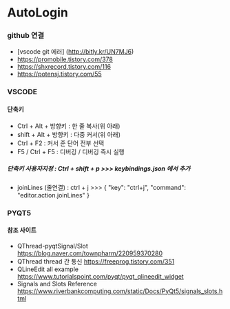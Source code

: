 # AutoLogin
### github 연결
- [vscode git 에러] (http://bitly.kr/UN7MJ6)
- https://promobile.tistory.com/378
- https://shxrecord.tistory.com/116
- https://potensj.tistory.com/55

### VSCODE 
#### 단축키 
- Ctrl + Alt + 방향키 : 한 줄 복사(위 아래)
- shift + Alt + 방향키 : 다중 커서(위 아래) 
- Ctrl + F2           : 커서 준 단어 전부 선택
- F5 / Ctrl + F5 : 디버깅 / 디버깅 즉시 실행 

##### 단축키 사용자지정 : Ctrl + shift + p >>> keybindings.json 에서 추가
- joinLines (줄연결) : ctrl + j  >>> { "key": "ctrl+j",   "command": "editor.action.joinLines" }

### PYQT5
#### 참조 사이트
- QThread-pyqtSignal/Slot  https://blog.naver.com/townpharm/220959370280
- QThread thread 간 통신   https://freeprog.tistory.com/351
- QLineEdit all example   https://www.tutorialspoint.com/pyqt/pyqt_qlineedit_widget
- Signals and Slots Reference  https://www.riverbankcomputing.com/static/Docs/PyQt5/signals_slots.html

